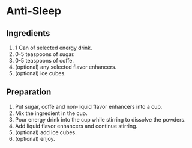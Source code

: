 # Anti-Sleep

## Ingredients

1. 1 Can of selected energy drink.
2. 0-5 teaspoons of sugar.
3. 0-5 teaspoons of coffe.
4. (optional) any selected flavor enhancers.
5. (optional) ice cubes.

## Preparation

1. Put sugar, coffe and non-liquid flavor enhancers into a cup.
2. Mix the ingredient in the cup.
3. Pour energy drink into the cup while stirring to dissolve the powders.
4. Add liquid flavor enhancers and continue stirring.
5. (optional) add ice cubes.
6. (optional) enjoy.
